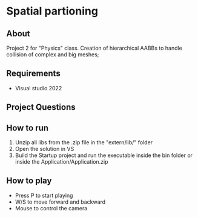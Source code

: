 # Spatial partioning

## About

Project 2 for "Physics" class. Creation of hierarchical AABBs to handle collision of complex and big meshes;

## Requirements

- Visual studio 2022

## Project Questions

## How to run

1. Unzip all libs from the .zip file in the "extern/lib/" folder
2. Open the solution in VS
3. Build the Startup project and run the executable inside the bin folder or inside the Application/Application.zip

## How to play

- Press P to start playing
- W/S to move forward and backward
- Mouse to control the camera
